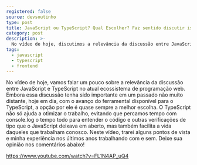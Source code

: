 ```yaml
---
registered: false
source: devsoutinho
type: post
title: JavaScript ou TypeScript? Qual Escolher? Faz sentido discutir isso?
category: post
description: >-
  No vídeo de hoje, discutimos a relevância da discussão entre JavaScript e TypeScript no atual ecossistema de programação web.
tags:
  - javascript
  - typescript
  - frontend
---
```


No vídeo de hoje, vamos falar um pouco sobre a relevância da discussão entre JavaScript e TypeScript no atual ecossistema de programação web. Embora essa discussão tenha sido importante em um passado não muito distante, hoje em dia, com o avanço do ferramental disponível para o TypeScript, a opção por ele é quase sempre a melhor escolha. O TypeScript não só ajuda a otimizar o trabalho, evitando que percamos tempo com console.log o tempo todo para entender o código e outras verificações de tipo que o JavaScript deixava em aberto, mas também facilita a vida daqueles que trabalham conosco. Neste vídeo, trarei alguns pontos de vista e minha experiência nos últimos anos trabalhando com e sem. Deixe sua opinião nos comentários abaixo!

https://www.youtube.com/watch?v=FL1N4AP_uQ4